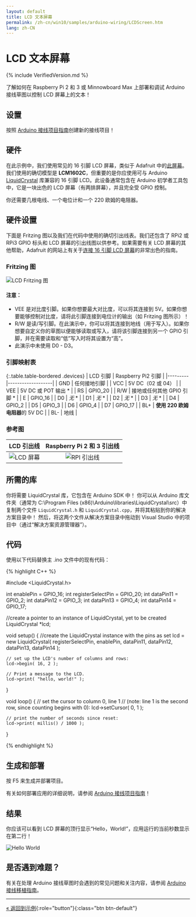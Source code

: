 ```yaml
---
layout: default
title: LCD 文本屏幕
permalink: /zh-cn/win10/samples/arduino-wiring/LCDScreen.htm
lang: zh-CN
---
```


# LCD 文本屏幕

{% include VerifiedVersion.md %}

了解如何在 Raspberry Pi 2 和 3 或 Minnowboard Max 上部署和调试 Arduino 接线草图以控制 LCD 屏幕上的文本！

## 设置

按照 [Arduino 接线项目指南]({{site.baseurl}}/{{page.lang}}/win10/ArduinoWiringProjectGuide.htm)创建新的接线项目！

## 硬件

在此示例中，我们使用常见的 16 引脚 LCD 屏幕，类似于 Adafruit 中的[此屏幕](https://www.adafruit.com/products/181)。我们使用的确切模型是 **LCM1602C**，但重要的是你应使用可与 Arduino [ LiquidCrystal](https://www.arduino.cc/en/Reference/LiquidCrystal) 库兼容的 16 引脚 LCD。此设备通常包含在 Arduino 初学者工具包中，它是一块出色的 LCD 屏幕（有两排屏幕），并且完全受 GPIO 控制。

你还需要几根电线、一个电位计和一个 220 欧姆的电阻器。

## 硬件设置

下面是 Fritzing 图以及我们在代码中使用的确切引出线表。我们还包含了 RPi2 或 RPi3 GPIO 标头和 LCD 屏幕的引出线图以供参考。如果需要有关 LCD 屏幕的其他帮助，Adafruit 的网站上有关于[连接 16 引脚 LCD 屏幕](https://learn.adafruit.com/character-lcds)的非常出色的指南。

### Fritzing 图

![LCD Fritzing 图]({{site.baseurl}}/Resources/images/arduino_wiring/pi2_lcd_fritz.png)

#### 注意：

* VEE 是对比度引脚。如果你想要最大对比度，可以将其连接到 5V。如果你想要能够控制对比度，请将此引脚连接到电位计的输出（如 Fritzing 图所示）！
* R/W 是读/写引脚。在此演示中，你可以将其连接到地线（用于写入）。如果你想要自定义你的草图以便能够读取或写入，请将该引脚连接到另一个 GPIO 引脚，并在需要读取和“低”写入时将其设置为“高”。
* 此演示中未使用 D0 - D3。

### 引脚映射表

{:.table.table-bordered .devices}
| LCD 引脚 | Raspberry Pi2 引脚 |
|---------|-------------------|
| GND | 任何接地引脚 |
| VCC | 5V DC（02 或 04） |
| VEE | 5V DC 或 POT 输出 \* |
| RS | GPIO\_20 |
| R/W | 接地或任何其他 GPIO 引脚 \* |
| E | GPIO\_16 |
| D0 | *无* \* |
| D1 | *无* \* |
| D2 | *无* \* |
| D3 | *无* \* |
| D4 | GPIO\_2 |
| D5 | GPIO\_3 |
| D6 | GPIO\_4 |
| D7 | GPIO\_17 |
| BL+ | **使用 220 欧姆电阻器**的 5V DC |
| BL- | 地线 |

### 参考图

| LCD 引出线 | Raspberry Pi 2 和 3 引出线 |
|:-----------:|:----------------------:|
| ![LCD 屏幕]({{site.baseurl}}/Resources/images/arduino_wiring/lcd_16pins.jpg) | ![RPI 引出线]({{site.baseurl}}/Resources/images/arduino_wiring/pi2_pinouts.png) |

## 所需的库

你将需要 LiquidCrystal 库，它包含在 Arduino SDK 中！ 你可以从 Arduino 库文件夹（通常为 C:\\Program Files \(x86\)\\Arduino\\libraries\\LiquidCrystal\\src）中复制两个文件 `LiquidCrystal.h` 和 `LiquidCrystal.cpp`，并将其粘贴到你的解决方案目录中！ 然后，将这两个文件从解决方案目录中拖动到 Visual Studio 中的项目中（通过“解决方案资源管理器”）。


## 代码

使用以下代码替换主 .ino 文件中的现有代码：

{% highlight C++ %}

#include <LiquidCrystal.h>

int enablePin = GPIO_16;
int registerSelectPin = GPIO_20;
int dataPin11 = GPIO_2;
int dataPin12 = GPIO_3;
int dataPin13 = GPIO_4;
int dataPin14 = GPIO_17;

//create a pointer to an instance of LiquidCrystal, yet to be created
LiquidCrystal *lcd;

void setup() {
	//create the LiquidCrystal instance with the pins as set
    lcd = new LiquidCrystal( registerSelectPin, enablePin, dataPin11, dataPin12, dataPin13, dataPin14 );
	
    // set up the LCD's number of columns and rows:
    lcd->begin( 16, 2 );
	
    // Print a message to the LCD.
    lcd->print( "hello, world!" );
}

void loop() {
    // set the cursor to column 0, line 1
    // (note: line 1 is the second row, since counting begins with 0):
    lcd->setCursor( 0, 1 );
	
    // print the number of seconds since reset:
    lcd->print( millis() / 1000 );
}


{% endhighlight %}


## 生成和部署
按 F5 来生成并部署项目。

有关如何部署应用的详细说明，请参阅 [Arduino 接线项目指南]({{site.baseurl}}/{{page.lang}}/win10/ArduinoWiringProjectGuide.htm)！

## 结果
你应该可以看到 LCD 屏幕的顶行显示“Hello，World!”，应用运行的当前秒数显示在第二行！

![Hello World]({{site.baseurl}}/Resources/images/arduino_wiring/lcd_helloworld.jpg)

## 是否遇到难题？

有关在处理 Arduino 接线草图时会遇到的常见问题和关注内容，请参阅 [Arduino 接线移植指南]({{site.baseurl}}/{{page.lang}}/win10/ArduinoWiringPortingGuide.htm)。

---

[&laquo; 返回到示例]({{site.baseurl}}/{{page.lang}}/win10/StartCoding.htm){:role="button"}{:class="btn btn-default"}
